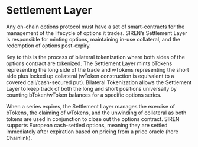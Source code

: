 # Settlement Layer

Any on-chain options protocol must have a set of smart-contracts for the management of the lifecycle of options it trades.  SIREN’s Settlement Layer is responsible for minting options, maintaining in-use collateral, and the redemption of options post-expiry.

Key to this is the process of bilateral tokenization where both sides of the options contract are tokenized. The Settlement Layer mints bTokens representing the long side of the trade and wTokens representing the short side plus locked up collateral (wToken construction is equivalent to a covered call/cash-secured put). Bilateral Tokenization allows the Settlement Layer to keep track of both the long and short positions universally by counting bToken/wToken balances for a specific options series.

When a series expires, the Settlement Layer manages the exercise of bTokens, the claiming of wTokens, and the unwinding of collateral as both tokens are used in conjunction to close out the options contract.  SIREN supports European cash-settled options, meaning they are settled immediately after expiration based on pricing from a price oracle (here Chainlink).
